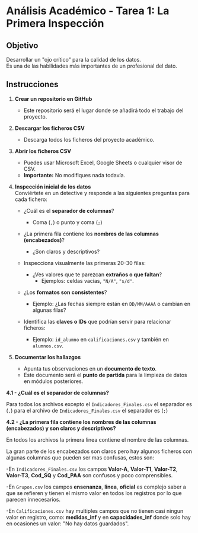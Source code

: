 # Análisis Académico - Tarea 1: La Primera Inspección

## Objetivo
Desarrollar un "ojo crítico" para la calidad de los datos.  
Es una de las habilidades más importantes de un profesional del dato.

## Instrucciones

1. **Crear un repositorio en GitHub**  
   - Este repositorio será el lugar donde se añadirá todo el trabajo del proyecto.

2. **Descargar los ficheros CSV**  
   - Descarga todos los ficheros del proyecto académico.

3. **Abrir los ficheros CSV**  
   - Puedes usar Microsoft Excel, Google Sheets o cualquier visor de CSV.  
   - **Importante:** No modifiques nada todavía.

4. **Inspección inicial de los datos**  
   Conviértete en un detective y responde a las siguientes preguntas para cada fichero:

   - ¿Cuál es el **separador de columnas**?  
     - Coma (`,`) o punto y coma (`;`)  
     
   - ¿La primera fila contiene los **nombres de las columnas (encabezados)**?  
     - ¿Son claros y descriptivos?

   - Inspecciona visualmente las primeras 20-30 filas:  
     - ¿Ves valores que te parezcan **extraños o que faltan**?  
       - Ejemplos: celdas vacías, `"N/A"`, `"s/d"`.

   - ¿Los **formatos son consistentes**?  
     - Ejemplo: ¿Las fechas siempre están en `DD/MM/AAAA` o cambian en algunas filas?

   - Identifica las **claves o IDs** que podrían servir para relacionar ficheros:  
     - Ejemplo: `id_alumno` en `calificaciones.csv` y también en `alumnos.csv`.

5. **Documentar los hallazgos**  
   - Apunta tus observaciones en un **documento de texto**.  
   - Este documento será el **punto de partida** para la limpieza de datos en módulos posteriores.



**4.1 - ¿Cuál es el separador de columnas?**  

Para todos los archivos excepto el `Indicadores_Finales.csv` el separador es (`,`) para el archivo de `Indicadores_Finales.csv` el separador es (`;`)

**4.2 - ¿La primera fila contiene los nombres de las columnas (encabezados) y son claros y descriptivos?** 

En todos los archivos la primera linea contiene el nombre de las columnas.

La gran parte de los encabezados son claros pero hay algunos ficheros con algunas columnas que pueden ser mas confusas, estos son:

  -En `Indicadores_Finales.csv` los campos **Valor-A**, **Valor-T1**, **Valor-T2**, **Valor-T3**, **Cod_SQ** y **Cod_PAA** son confusos y poco comprensibles.

  -En `Grupos.csv` los campos **ensenanza**, **linea**, **oficial** es complejo saber a que se refieren y tienen el mismo valor en todos los registros por lo que parecen innecesarios.

  -En `Calificaciones.csv` hay multiples campos que no tienen casi ningun valor en  registro, como: **medidas_inf** y en **capacidades_inf** donde solo hay en ocasiones un valor: "No hay datos guardados".

  
